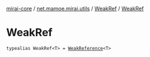 [mirai-core](../../index.md) / [net.mamoe.mirai.utils](../index.md) / [WeakRef](index.md) / [WeakRef](./-weak-ref.md)

# WeakRef

`typealias WeakRef<T> = `[`WeakReference`](https://docs.oracle.com/javase/6/docs/api/java/lang/ref/WeakReference.html)`<T>`